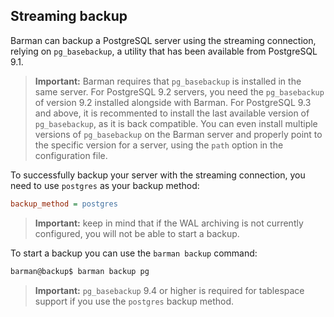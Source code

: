## Streaming backup

Barman can backup a PostgreSQL server using the streaming connection,
relying on `pg_basebackup`, a utility that has been available from
PostgreSQL 9.1.

> **Important:** Barman requires that `pg_basebackup` is installed in
> the same server. For PostgreSQL 9.2 servers, you need the
> `pg_basebackup` of version 9.2 installed alongside with Barman.  For
> PostgreSQL 9.3 and above, it is recommented to install the last
> available version of `pg_basebackup`, as it is back compatible.  You
> can even install multiple versions of `pg_basebackup` on the Barman
> server and properly point to the specific version for a server,
> using the `path` option in the configuration file.

To successfully backup your server with the streaming connection, you
need to use `postgres` as your backup method:

``` ini
backup_method = postgres
```

> **Important:** keep in mind that if the WAL archiving is not
> currently configured, you will not be able to start a backup.

To start a backup you can use the `barman backup` command:

``` bash
barman@backup$ barman backup pg
```

> **Important:** `pg_basebackup` 9.4 or higher is required for
> tablespace support if you use the `postgres` backup method.
